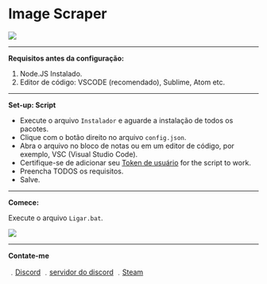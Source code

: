 # Image Scraper

![](https://media.discordapp.net/attachments/1062790187844911234/1062793731012563004/image.png)


----------
**Requisitos antes da configuração:**

1. Node.JS Instalado.
2. Editor de código: VSCODE (recomendado), Sublime, Atom etc.
----------
**Set-up: Script**

- Execute o arquivo `Instalador` e aguarde a instalação de todos os pacotes.
- Clique com o botão direito no arquivo `config.json`.
- Abra o arquivo no bloco de notas ou em um editor de código, por exemplo, VSC (Visual Studio Code).
- Certifique-se de adicionar seu [Token de usuário](https://www.youtube.com/watch?v=YEgFvgg7ZPI) for the script to work.
- Preencha TODOS os requisitos.
- Salve.
----------
**Comece:**

Execute o arquivo `Ligar.bat`.

![](https://media.discordapp.net/attachments/1062790187844911234/1062790229246869637/image.png)


----------
**Contate-me**

﹒[Discord](https://discord.com/users/472756345909805059)
﹒[servidor do discord](https://discord.gg/giflandia)
﹒[Steam](https://steamcommunity.com/id/Tzrico/)
